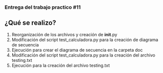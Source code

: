 ### Entrega del trabajo practico #11
## ¿Qué se realizo?
1. Reorganización de los archivos y creación de __init__.py
2. Modificación del  script test_calculadora.py para la creación de diagrama de secuencia
3. Ejecución para crear el diagrama de secuencia en la carpeta doc
4. Modificación del script test_calculadora.py para la creación del archivo testing.txt
5. Ejecución para la creación del archivo testing.txt